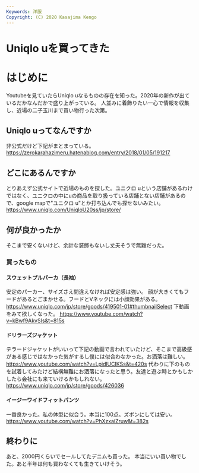 ```yaml
---
Keywords: 洋服
Copyright: (C) 2020 Kasajima Kengo
---
```

# Uniqlo uを買ってきた

# はじめに
Youtubeを見ていたらUniqlo uなるものの存在を知った。2020年の新作が出ているだかなんだかで盛り上がっている。
人並みに着飾りたい一心で情報を収集し、近場の二子玉川まで買い物行った次第。

## Uniqlo uってなんですか  
非公式だけど下記がまとまっている。
https://zerokarahazimeru.hatenablog.com/entry/2018/01/05/191217

## どこにあるんですか  
とりあえず公式サイトで近場のものを探した。ユニクロ uという店舗があるわけではなく、ユニクロの中にuの商品を取り扱っている店舗とない店舗があるので、google mapで"ユニクロ u"とか打ち込んでも探せないみたい。
https://www.uniqlo.com/UniqloU20ss/jp/store/

## 何が良かったか  
そこまで安くないけど、余計な装飾もないし丈夫そうで無難だった。

### 買ったもの  

#### スウェットプルパーカ（長袖）  
安定のパーカー、サイズさえ間違えなければ安定感は強い。
顔が大きくてもフードがあるとごまかせる。フードとVネックには小顔効果がある。
https://www.uniqlo.com/jp/store/goods/419501-01#thumbnailSelect
下動画をみて欲しくなった。
https://www.youtube.com/watch?v=kBwf9AkvSIs&t=815s

#### ドリラーズジャケット  
テラードジャケットがいいって下記の動画で言われていたけど、そこまで高級感がある感じではなかった気がするし僕には似合わなかった。お洒落は難しい。  
https://www.youtube.com/watch?v=LpidlUCIKSs&t=420s
代わりに下のものを試着してみたけど結構無難にお洒落になったと思う。友達と遊ぶ時とかもしかしたら会社にも来ていけるかもしれない。  
https://www.uniqlo.com/jp/store/goods/426036

#### イージーワイドフィットパンツ
一番良かった。私の体型に似合う。本当に100点。ズボンにしては安い。
https://www.youtube.com/watch?v=PhXzxaiZruw&t=382s

## 終わりに  
あと、2000円くらいでセールしてたデニムも買った。
本当にいい買い物でした。あと半年は何も買わなくても生きていけそう。